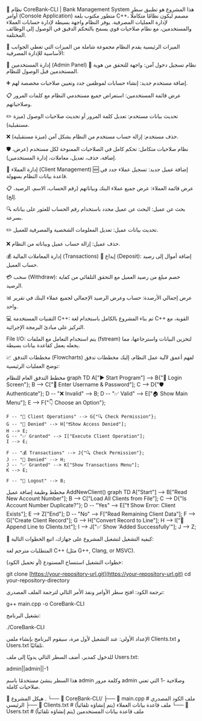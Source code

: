  📝 نظام CoreBank-CLI | Bank Management System
هذا المشروع هو تطبيق سطر أوامر (Console Application) متطور مكتوب بلغة C++، مصمم ليكون نظامًا متكاملًا لإدارة العمليات المصرفية. يوفر النظام واجهة بسيطة لإدارة حسابات العملاء والمستخدمين، مع نظام صلاحيات قوي يسمح بالتحكم الدقيق في الوصول إلى الوظائف المختلفة.

🌟 الميزات الرئيسية
يقدم النظام مجموعة شاملة من الميزات التي تغطي الجوانب الأساسية للإدارة المصرفية:

👤 إدارة المستخدمين (Admin Panel)
🔐 نظام تسجيل دخول آمن: واجهة للتحقق من هوية المستخدمين قبل الوصول للنظام.

➕ إضافة مستخدم جديد: إنشاء حسابات لموظفين جدد وتعيين صلاحيات مخصصة لهم.

📋 عرض قائمة المستخدمين: استعراض جميع مستخدمي النظام مع كلمات المرور وصلاحياتهم.

✏️ تحديث بيانات مستخدم: تعديل كلمة المرور أو تحديث صلاحيات الوصول (ميزة مستقبلية).

❌ حذف مستخدم: إزالة حساب مستخدم من النظام بشكل آمن (ميزة مستقبلية).

🛡️ نظام صلاحيات متكامل: تحكم كامل في الصلاحيات الممنوحة لكل مستخدم (عرض، إضافة، حذف، تعديل، معاملات، إدارة المستخدمين).

👥 إدارة العملاء (Client Management)
🆕 إضافة عميل جديد: تسجيل عملاء جدد في قاعدة بيانات النظام بسهولة.

📋 عرض قائمة العملاء: عرض جميع عملاء البنك وبياناتهم (رقم الحساب، الاسم، الرصيد، إلخ).

🔍 بحث عن عميل: البحث عن عميل محدد باستخدام رقم الحساب للعثور على بياناته بسرعة.

✏️ تحديث بيانات عميل: تعديل المعلومات الشخصية والمصرفية للعميل.

❌ حذف عميل: إزالة حساب عميل وبياناته من النظام.

💰 إدارة المعاملات المالية (Transactions)
💸 إيداع (Deposit): إضافة أموال إلى رصيد حساب العميل.

💳 سحب (Withdraw): خصم مبلغ من رصيد العميل مع التحقق التلقائي من كفاية الرصيد.

📊 عرض إجمالي الأرصدة: حساب وعرض الرصيد الإجمالي لجميع عملاء البنك في تقرير واحد.

💻 التقنيات المستخدمة
C++: تم بناء المشروع بالكامل باستخدام لغة C++ القوية، مع التركيز على مبادئ البرمجة الإجرائية.

File I/O: يتم استخدام التعامل مع الملفات (fstream) لتخزين البيانات واسترجاعها، مما يجعله يعمل كقاعدة بيانات بسيطة.

📈 مخططات التدفق (Flowcharts)
لفهم أعمق لآلية عمل النظام، إليك مخططات تدفق توضح العمليات الرئيسية:

مخطط التدفق العام للنظام
graph TD
    A["▶️ Start Program"] --> B{"🔐 Login Screen"};
    B --> C["📝 Enter Username & Password"];
    C --> D{"🛡️ Authenticate"};
    D -- "❌ Invalid" --> B;
    D -- "✅ Valid" --> E["🏠 Show Main Menu"];
    E --> F{"👇 Choose an Option"};

    F -- "👥 Client Operations" --> G{"🔍 Check Permission"};
    G -- "🚫 Denied" --> H["❗️Show Access Denied"];
    H --> E;
    G -- "✅ Granted" --> I["Execute Client Operation"];
    I --> E;

    F -- "💰 Transactions" --> J{"🔍 Check Permission"};
    J -- "🚫 Denied" --> H;
    J -- "✅ Granted" --> K["Show Transactions Menu"];
    K --> E;
    
    F -- "🚪 Logout" --> B;

مخطط وظيفة إضافة عميل AddNewClient()
graph TD
    A["Start"] --> B["Read New Account Number"];
    B --> C["Load All Clients from File"];
    C --> D{"Is Account Number Duplicate?"};
    D -- "Yes" --> E["❗️ Show Error: Client Exists"];
    E --> Z["End"];
    D -- "No" --> F["Read Remaining Client Data"];
    F --> G["Create Client Record"];
    G --> H["Convert Record to Line"];
    H --> I["💾 Append Line to Clients.txt"];
    I --> J["✅ Show 'Added Successfully'"];
    J --> Z;

🚀 كيفية التشغيل
لتشغيل المشروع على جهازك، اتبع الخطوات التالية:

المتطلبات
مترجم لغة C++ (مثل G++, Clang, or MSVC).

خطوات التشغيل
استنساخ المستودع (أو تحميل الكود):

git clone [https://your-repository-url.git](https://your-repository-url.git)
cd your-repository-directory

ترجمة الكود: افتح سطر الأوامر ونفذ الأمر التالي لترجمة الملف المصدري:

g++ main.cpp -o CoreBank-CLI

تشغيل البرنامج:

./CoreBank-CLI

الإعداد الأولي:
عند التشغيل لأول مرة، سيقوم البرنامج بإنشاء ملفي Clients.txt و Users.txt تلقائيًا.

للدخول كمدير، أضف السطر التالي يدويًا إلى ملف Users.txt:

admin||admin||-1

هذا السطر ينشئ مستخدمًا باسم admin وكلمة مرور admin وصلاحية -1 التي تعني صلاحيات كاملة.

📁 هيكل المشروع
.
└── 📂 CoreBank-CLI/
    ├── 📜 main.cpp       # ملف الكود المصدري الرئيسي
    ├── 📄 Clients.txt    # ملف قاعدة بيانات العملاء (يتم إنشاؤه تلقائياً)
    └── 📄 Users.txt      # ملف قاعدة بيانات المستخدمين (يتم إنشاؤه تلقائياً)
